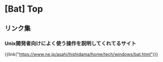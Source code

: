 # [Bat] Top


リンク集
--------

### Unix開発者向けによく使う操作を説明してくれてるサイト

{{link("https://www.ne.jp/asahi/hishidama/home/tech/windows/bat.html")}}
